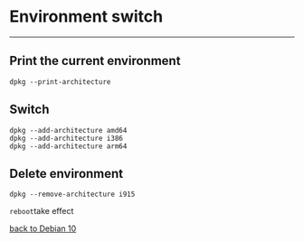 # Environment switch

---------------------------

## Print the current environment
    dpkg --print-architecture
## Switch
    dpkg --add-architecture amd64
    dpkg --add-architecture i386
    dpkg --add-architecture arm64
## Delete environment
    dpkg --remove-architecture i915
`reboot`take effect


[back to Debian 10](https://github.com/pro1tocol/Linux-Novice-Function/tree/main/Debian%2010)
